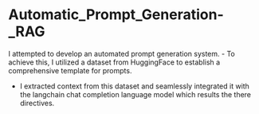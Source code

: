 # Automatic_Prompt_Generation-_RAG

I attempted to develop an automated prompt generation system. - To achieve this, I utilized a dataset from HuggingFace to establish a comprehensive template for prompts. 
- I extracted context from this dataset and seamlessly integrated it with the langchain chat completion
language model which results the there directives.
